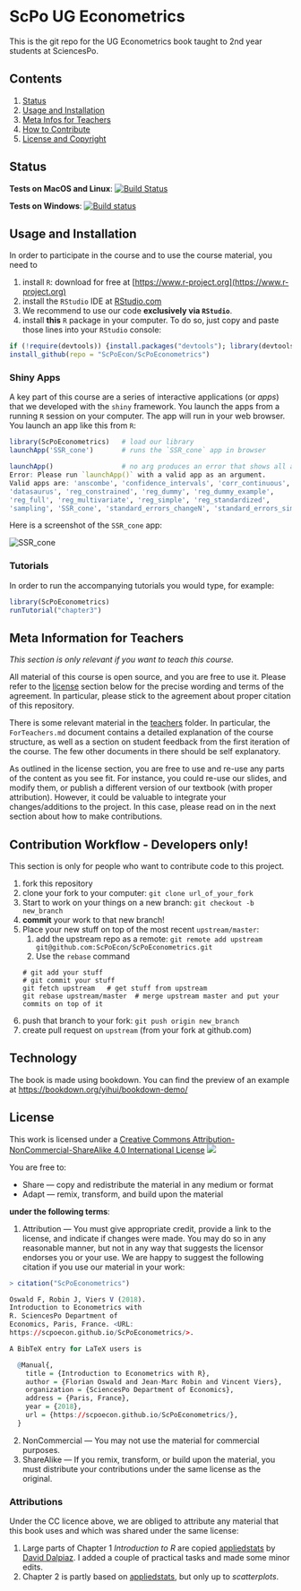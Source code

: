 # ScPo UG Econometrics

This is the git repo for the UG Econometrics book taught to 2nd year students at SciencesPo.

## Contents

1. [Status](#status)
2. [Usage and Installation](#usage-and-installation) 
3. [Meta Infos for Teachers](#meta-information-for-teachers)
4. [How to Contribute](#contribution-workflow)
5. [License and Copyright](#license)

## Status

**Tests on MacOS and Linux**: [![Build Status](https://travis-ci.org/ScPoEcon/ScPoEconometrics.svg?branch=master)](https://travis-ci.org/ScPoEcon/ScPoEconometrics)

**Tests on Windows**: [![Build status](https://ci.appveyor.com/api/projects/status/9ctm2rneexsid3t2?svg=true)](https://ci.appveyor.com/project/FlorianOswald/scpoeconometrics)



## Usage and Installation

In order to participate in the course and to use the course material, you need to 

1. install `R`: download for free at [https://www.r-project.org](https://www.r-project.org)
1. install the `RStudio` IDE at [RStudio.com](https://www.rstudio.com/products/rstudio/download/#download)
1. We recommend to use our code **exclusively via `RStudio`**.
1. install **this** `R` package in your computer. To do so, just copy and paste those lines into your `RStudio` console:

```R
if (!require(devtools)) {install.packages("devtools"); library(devtools)}
install_github(repo = "ScPoEcon/ScPoEconometrics")
```

### Shiny Apps

A key part of this course are a series of interactive applications (or *apps*) that we developed with the `shiny` framework. You launch the apps from a running `R` session on your computer. The app will run in your web browser. You launch an app like this from `R`:

```R
library(ScPoEconometrics)   # load our library
launchApp('SSR_cone')       # runs the `SSR_cone` app in browser

launchApp()                 # no arg produces an error that shows all available apps
Error: Please run `launchApp()` with a valid app as an argument.
Valid apps are: 'anscombe', 'confidence_intervals', 'corr_continuous', 
'datasaurus', 'reg_constrained', 'reg_dummy', 'reg_dummy_example', 
'reg_full', 'reg_multivariate', 'reg_simple', 'reg_standardized', 
'sampling', 'SSR_cone', 'standard_errors_changeN', 'standard_errors_simple'
```

Here is a screenshot of the `SSR_cone` app:

![SSR_cone](images/SSR_cone.png)

### Tutorials

In order to run the accompanying tutorials you would type, for example:

```R
library(ScPoEconometrics)
runTutorial("chapter3")
```

## Meta Information for Teachers

*This section is only relevant if you want to teach this course.*

All material of this course is open source, and you are free to use it. Please refer to the [license](#license) section below for the precise wording and terms of the agreement. In particular, please stick to the agreement about proper citation of this repository.

There is some relevant material in the [teachers](/teachers) folder. In particular, the `ForTeachers.md` document contains a detailed explanation of the course structure, as well as a section on student feedback from the first iteration of the course. The few other documents in there should be self explanatory.

As outlined in the license section, you are free to use and re-use any parts of the content as you see fit. For instance, you could re-use our slides, and modify them, or publish a different version of our textbook (with proper attribution). However, it could be valuable to integrate your changes/additions to the project. In this case, please read on in the next section about how to make contributions.


## Contribution Workflow - Developers only!

This section is only for people who want to contribute code to this project.

1. fork this repository
1. clone your fork to your computer: `git clone url_of_your_fork`
1. Start to work on your things on a new branch: `git checkout -b new_branch`
1. **commit** your work to that new branch! 
1. Place your new stuff on top of the most recent `upstream/master`:
	1. add the upstream repo as a remote: `git remote add upstream git@github.com:ScPoEcon/ScPoEconometrics.git`
	1. Use the `rebase` command
    ```
    # git add your stuff
    # git commit your stuff
    git fetch upstream   # get stuff from upstream
    git rebase upstream/master  # merge upstream master and put your commits on top of it
    ```
1. push that branch to your fork: `git push origin new_branch`
1. create pull request on `upstream` (from your fork at github.com)


## Technology

The book is made using bookdown.
You can find the preview of an example at https://bookdown.org/yihui/bookdown-demo/


## License

This work is licensed under a [Creative Commons Attribution-NonCommercial-ShareAlike 4.0 International License](http://creativecommons.org/licenses/by-nc-sa/4.0/)
![](images/cc.png)

You are free to:

* Share — copy and redistribute the material in any medium or format
* Adapt — remix, transform, and build upon the material

**under the following terms**:

1. Attribution — You must give appropriate credit, provide a link to the license, and indicate if changes were made. You may do so in any reasonable manner, but not in any way that suggests the licensor endorses you or your use. We are happy to suggest the following citation if you use our material in your work:

```R
> citation("ScPoEconometrics")

Oswald F, Robin J, Viers V (2018).
Introduction to Econometrics with
R. SciencesPo Department of
Economics, Paris, France. <URL:
https://scpoecon.github.io/ScPoEconometrics/>.

A BibTeX entry for LaTeX users is

  @Manual{,
    title = {Introduction to Econometrics with R},
    author = {Florian Oswald and Jean-Marc Robin and Vincent Viers},
    organization = {SciencesPo Department of Economics},
    address = {Paris, France},
    year = {2018},
    url = {https://scpoecon.github.io/ScPoEconometrics/},
  }

```
2. NonCommercial — You may not use the material for commercial purposes.
3. ShareAlike — If you remix, transform, or build upon the material, you must distribute your contributions under the same license as the original.

### Attributions

Under the CC licence above, we are obliged to attribute any material that this book uses and which was shared under the same license:

1. Large parts of Chapter 1 *Introduction to R* are copied  [appliedstats](https://daviddalpiaz.github.io/appliedstats/) by [David Dalpiaz](https://daviddalpiaz.com). I added a couple of practical tasks and made some minor edits. 
1. Chapter 2 is partly based on [appliedstats](https://daviddalpiaz.github.io/appliedstats/), but only up to *scatterplots*.
